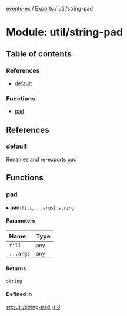 [events-ex](../README.md) / [Exports](../modules.md) / util/string-pad

# Module: util/string-pad

## Table of contents

### References

- [default](util_string_pad.md#default)

### Functions

- [pad](util_string_pad.md#pad)

## References

### default

Renames and re-exports [pad](util_string_pad.md#pad)

## Functions

### pad

▸ **pad**(`fill`, `...args`): `string`

#### Parameters

| Name | Type |
| :------ | :------ |
| `fill` | `any` |
| `...args` | `any` |

#### Returns

`string`

#### Defined in

[src/util/string-pad.js:8](https://github.com/snowyu/events-ex.js/blob/ccd8835/src/util/string-pad.js#L8)
